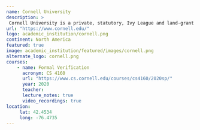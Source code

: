 ```yaml
---
name: Cornell University 
description: >
 Cornell University is a private, statutory, Ivy League and land-grant research university in Ithaca, New York. 
url: "https://www.cornell.edu/"
logo: academic_institution/cornell.png
continent: North America
featured: true
image: academic_institution/featured/images/cornell.png
alternate_logo: cornell.png
courses:
    - name: Formal Verification
      acronym: CS 4160
      url: "https://www.cs.cornell.edu/courses/cs4160/2020sp/"
      year: 2020
      teacher: 
      lecture_notes: true
      video_recordings: true
location:
     lat: 42.4534
     long: -76.4735
---
```

